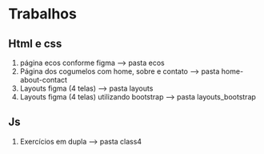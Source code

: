 # Trabalhos

## Html e css

1. página ecos conforme figma --> pasta ecos
2. Página dos cogumelos com home, sobre e contato --> pasta home-about-contact
3. Layouts figma (4 telas) --> pasta layouts
4. Layouts figma (4 telas) utilizando bootstrap --> pasta layouts_bootstrap

## Js 
1. Exercícios em dupla --> pasta class4
